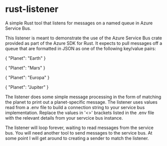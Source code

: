 # rust-listener
A simple Rust tool that listens for messages on a named queue in Azure Service Bus. 

This listener is meant to demonstrate the use of the Azure Service Bus crate provided as part of the Azure SDK for Rust.
It expects to pull messages off a queue that are formatted in JSON as one of the following key/value pairs:

{
    "Planet": "Earth"
}

{
    "Planet": "Mars"
}

{
    "Planet": "Europa"
}

{
    "Planet": "Jupiter"
}

The listener does some simple message processing in the form of matching the planet to print out a planet-specific message.
The listener uses values read from a .env file to build a connection string to your service bus implementation.
Replace the values in '<>' brackets listed in the .env file with the relevant details from your servcice bus instance.

The listener will loop forever, waiting to read messages from the service bus. You will need another tool to send messages to the service bus.
At some point I will get around to creating a sender to match the listener. 
